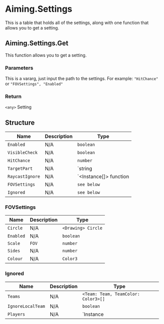 # Aiming.Settings
This is a table that holds all of the settings, along with one function that allows you to get a setting.

## Aiming.Settings.Get
This function allows you to get a setting.

### Parameters
This is a vararg, just input the path to the settings. For example: `"HitChance"` or `"FOVSettings", "Enabled"`

### Return
`<any>` Setting

## Structure
| Name            | Description | Type                                 |
| --------------- | ----------- | -----------------------------------  |
| `Enabled`       | N/A         | `boolean`                            |
| `VisibleCheck`  | N/A         | `boolean`                            |
| `HitChance`     | N/A         | `number`                             |
| `TargetPart`    | N/A         | `string | string[]`                  |
| `RaycastIgnore` | N/A         | `<Instance[]> function | Instance[]` |
| `FOVSettings`   | N/A         | `see below`                          |
| `Ignored`       | N/A         | `see below`                          |

### FOVSettings
| Name      | Description | Type               |
| --------- | ----------- | -----------------  |
| `Circle`  | N/A         | `<Drawing> Circle` |
| `Enabled` | N/A         | `boolean`          |
| `Scale`   | `FOV`       | `number`           |
| `Sides`   | N/A         | `number`           |
| `Colour`  | N/A         | `Color3`           |

### Ignored
| Name              | Description | Type                                |
| ----------------- | ----------- | ----------------------------------  |
| `Teams`           | N/A         | `<Team: Team, TeamColor: Color3>[]` |
| `IgnoreLocalTeam` | N/A         | `boolean`                           |
| `Players`         | N/A         | `Instance<Player> | number`         |